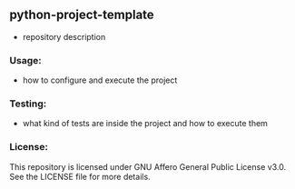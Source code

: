 ## python-project-template

- repository description

### Usage:

- how to configure and execute the project

### Testing:

- what kind of tests are inside the project and how to execute them

### License:

This repository is licensed under GNU Affero General Public License v3.0. See the LICENSE file for more details.
